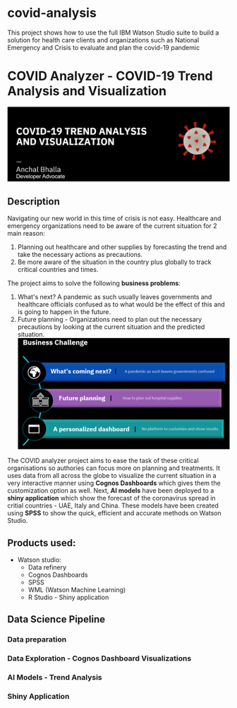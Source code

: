 # covid-analysis
This project shows how to use the full IBM Watson Studio suite to build a solution for health care clients and organizations such as National Emergency and Crisis to evaluate and plan the covid-19 pandemic

# COVID Analyzer - COVID-19 Trend Analysis and Visualization
![alt text](https://github.com/anchalbhalla/covid-analysis/blob/master/images/header.png)

## Description 
Navigating our new world in this time of crisis is not easy. Healthcare and emergency organizations need to be aware of the current situation for 2 main reason: 
1. Planning out healthcare and other supplies by forecasting the trend and take the necessary actions as precautions.
2. Be more aware of the situation in the country plus globally to track critical countries and times.

The project aims to solve the following <strong>business problems</strong>: 
1. What's next? A pandemic as such usually leaves governments and healthcare officials confused as to what would be the effect of this and is going to happen in the future. 
2. Future planning - Organizations need to plan out the necessary precautions by looking at the current situation and the predicted situation.
![alt text](https://github.com/anchalbhalla/covid-analysis/blob/master/images/problems.png)


The COVID analyzer project aims to ease the task of these critical organisations so authories can focus more on planning and treatments. It uses data from all across the globe to visualize the current situation in a very interactive manner using <strong>Cognos Dashboards</strong> which gives them the customization option as well. Next, <strong>AI models</strong> have been deployed to a <strong>shiny application</strong> which show the forecast of the coronavirus spread in critial countries - UAE, Italy and China. These models have been created using <strong>SPSS</strong> to show the quick, efficient and accurate methods on Watson Studio.


## Products used: 
- Watson studio: 
  - Data refinery 
  - Cognos Dashboards 
  - SPSS
  - WML (Watson Machine Learning) 
  - R Studio - Shiny application


## Data Science Pipeline 

### Data preparation 

### Data Exploration - Cognos Dashboard Visualizations

### AI Models - Trend Analysis 

### Shiny Application
